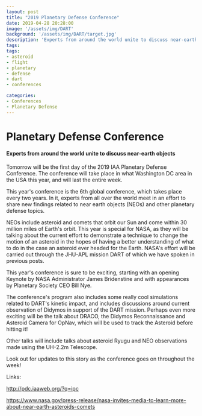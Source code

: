 ```yaml
---
layout: post
title: "2019 Planetary Defense Conference"
date: 2019-04-28 20:28:00
image: '/assets/img/DART'
background: '/assets/img/DART/target.jpg'
description: 'Experts from around the world unite to discuss near-earth objects'
tags:
tags:
- asteroid
- flight
- planetary
- defense
- dart
- conferences

categories:
- Conferences
- Planetary Defense
---
```


# Planetary Defense Conference
#### Experts from around the world unite to discuss near-earth objects


Tomorrow will be the first day of the 2019 IAA Planetary Defense Conference. The conference will take place in what Washington DC area in the USA this year, and will last the entire week. 

This year's conference is the 6th global conference, which takes place every two years. In it, experts from all over the world meet in an effort to share new findings related to near earth objects (NEOs) and other planetary defense topics. 

NEOs include asteroid and comets that orbit our Sun and come within 30 million miles of Earth's orbit. This year is special for NASA, as they will be talking about the current effort to demonstrate a technique to change the motion of an asteroid in the hopes of having a better understanding of what to do in the case an asteroid ever headed for the Earth. NASA's effort will be carried out through the JHU-APL mission DART of which we have spoken in previous posts. 

This year's conference is sure to be exciting, starting with an opening Keynote by NASA Administrator James Bridenstine and with appearances by Planetary Society CEO Bill Nye.

The conference's program also includes some really cool simulations related to DART's kinetic impact, and includes discussions around current observation of Didymos in support of the DART mission. Perhaps even more exciting will be the talk about DRACO, the Didymos Reconnaissance and Asteroid Camera for OpNav, which will be used to track the Asteroid before hitting it!

Other talks will include talks about asteroid Ryugu and NEO observations made using the UH-2.2m Telescope. 

Look out for updates to this story as the conference goes on throughout the week!

Links:

<a href="http://pdc.iaaweb.org/?q=ipc">http://pdc.iaaweb.org/?q=ipc</a>

<a href="https://www.nasa.gov/press-release/nasa-invites-media-to-learn-more-about-near-earth-asteroids-comets">https://www.nasa.gov/press-release/nasa-invites-media-to-learn-more-about-near-earth-asteroids-comets</a>